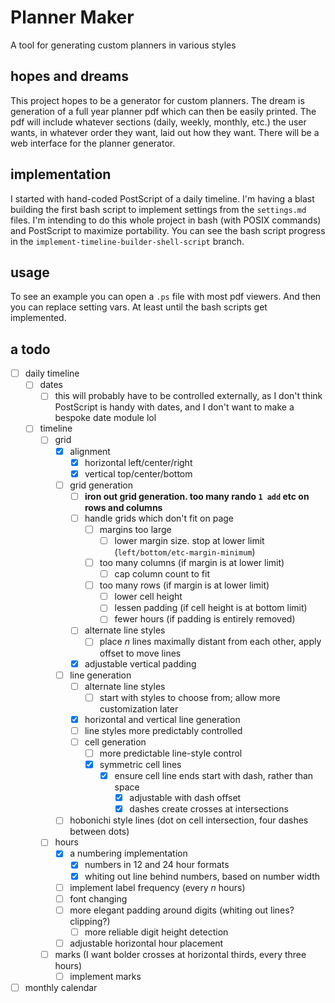 # Planner Maker

A tool for generating custom planners in various styles

## hopes and dreams

This project hopes to be a generator for custom planners. The dream is generation of a full year planner pdf which can then be easily printed. The pdf will include whatever sections (daily, weekly, monthly, etc.) the user wants, in whatever order they want, laid out how they want. There will be a web interface for the planner generator.

## implementation

I started with hand-coded PostScript of a daily timeline. I'm having a blast building the first bash script to implement settings from the `settings.md` files. I'm intending to do this whole project in bash (with POSIX commands) and PostScript to maximize portability. You can see the bash script progress in the `implement-timeline-builder-shell-script` branch.

## usage

To see an example you can open a `.ps` file with most pdf viewers. And then you can replace setting vars. At least until the bash scripts get implemented.

## a todo

- [ ] daily timeline
  - [ ] dates
    - [ ] this will probably have to be controlled externally, as I don't think PostScript is handy with dates, and I don't want to make a bespoke date module lol
  - [ ] timeline
    - [ ] grid
      - [x] alignment
        - [x] horizontal left/center/right
        - [x] vertical top/center/bottom
      - [ ] grid generation
        - [ ] **iron out grid generation. too many rando `1 add` etc on rows and columns**
        - [ ] handle grids which don't fit on page
          - [ ] margins too large
            - [ ] lower margin size. stop at lower limit (`left/bottom/etc-margin-minimum`)
          - [ ] too many columns (if margin is at lower limit)
            - [ ] cap column count to fit
          - [ ] too many rows (if margin is at lower limit)
            - [ ] lower cell height
            - [ ] lessen padding (if cell height is at bottom limit)
            - [ ] fewer hours (if padding is entirely removed)
        - [ ] alternate line styles
          - [ ] place $`n`$ lines maximally distant from each other, apply offset to move lines
        - [x] adjustable vertical padding
      - [ ] line generation
        - [ ] alternate line styles
          - [ ] start with styles to choose from; allow more customization later
        - [x] horizontal and vertical line generation
        - [ ] line styles more predictably controlled
        - [ ] cell generation
          - [ ] more predictable line-style control
          - [x] symmetric cell lines
            - [x] ensure cell line ends start with dash, rather than space
              - [x] adjustable with dash offset
              - [x] dashes create crosses at intersections
      - [ ] hobonichi style lines (dot on cell intersection, four dashes between dots)
    - [ ] hours
      - [x] a numbering implementation
        - [x] numbers in 12 and 24 hour formats
        - [x] whiting out line behind numbers, based on number width
      - [ ] implement label frequency (every $`n`$ hours)
      - [ ] font changing
      - [ ] more elegant padding around digits (whiting out lines? clipping?)
        - [ ] more reliable digit height detection
      - [ ] adjustable horizontal hour placement
    - [ ] marks (I want bolder crosses at horizontal thirds, every three hours)
      - [ ] implement marks
- [ ] monthly calendar
